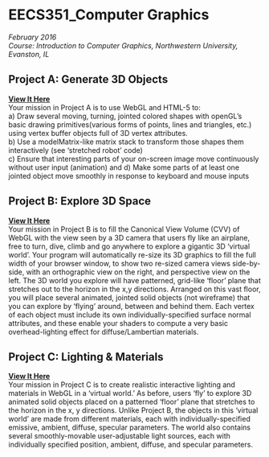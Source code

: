 # EECS351_Computer Graphics
_February 2016_ <br/>
_Course: Introduction to Computer Graphics, Northwestern University, Evanston, IL_

## Project A: Generate 3D Objects
**[View It Here](http://htmlpreview.github.io/?https://github.com/weihanchu/EECS351_Computer-Graphics/blob/master/WeihanChu_ProjA.html)** <br/>
  Your mission in Project A is to use WebGL and HTML-5 to: <br/>
  a) Draw several moving, turning, jointed colored shapes with openGL’s basic drawing primitives(various forms of points, lines and triangles, etc.) using vertex buffer objects full of 3D vertex attributes. <br/>
  b) Use a modelMatrix-like matrix stack to transform those shapes them interactively (see ‘stretched robot’ code) <br/>
  c) Ensure that interesting parts of your on-screen image move continuously without user input (animation) and d) Make some parts of at least one jointed object move smoothly in response to keyboard and mouse inputs <br/>

## Project B: Explore 3D Space
**[View It Here](http://htmlpreview.github.io/?https://github.com/weihanchu/3DSpace_EECS351/blob/master/Weihanchu_ProjB.html)** <br/>
  Your mission in Project B is to fill the Canonical View Volume (CVV) of WebGL with the view seen by a 3D camera that users fly like an airplane, free to turn, dive, climb and go anywhere to explore a gigantic 3D ‘virtual world’. Your program will automatically re-size its 3D graphics to fill the full width of your browser window, to show two re-sized camera views side-by-side, with an orthographic view on the right, and perspective view on the left. The 3D world you explore will have patterned, grid-like ‘floor’ plane that stretches out to the horizon in the x,y directions. Arranged on this vast floor, you will place several animated, jointed solid objects (not wireframe) that you can explore by ‘flying’ around, between and behind them. Each vertex of each object must include its own individually-specified surface normal attributes, and these enable your shaders to compute a very basic overhead-lighting effect for diffuse/Lambertian materials.<br/>

## Project C: Lighting & Materials
**[View It Here](http://htmlpreview.github.io/?https://github.com/weihanchu/3DSpace_EECS351/blob/master/Weihanchu_ProjC.html)** <br/>
  Your mission in Project C is to create realistic interactive lighting and materials in WebGL in a ‘virtual world.’ As before, users ‘fly’ to explore 3D animated solid objects placed on a patterned ‘floor’ plane that stretches to the horizon in the x, y directions. Unlike Project B, the objects in this ‘virtual world’ are made from different materials, each with individually-specified emissive, ambient, diffuse, specular parameters. The world also contains several smoothly-movable user-adjustable light sources, each with individually specified position, ambient, diffuse, and specular parameters. 

